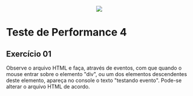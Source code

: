 <p align="center">
    <img src="https://www.infnet.edu.br/infnet/wp-content/themes/infnet.homepage//assets/img/LogoInfnetRodape.png"/>
</p>

# Teste de Performance 4

## Exercício 01

Observe o arquivo HTML e faça, através de eventos, com que quando o mouse entrar sobre o elemento "div", ou um dos elementos descendentes deste elemento, apareça no console o texto "testando evento". Pode-se alterar o arquivo HTML de acordo.